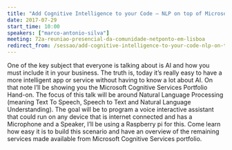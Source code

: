 ```yaml
---
title: "Add Cognitive Intelligence to your Code – NLP on top of Microsoft Cognitive Services"
date: 2017-07-29
start_time: 10:00
speakers: ["marco-antonio-silva"]
meeting: 72a-reuniao-presencial-da-comunidade-netponto-em-lisboa
redirect_from: /sessao/add-cognitive-intelligence-to-your-code-nlp-on-top-of-microsoft-cognitive-services/
---
```


One of the key subject that everyone is talking about is AI and how you must include it in your business. The truth is, today it’s really easy to have a more intelligent app or service without having to know a lot about AI. On that note I’ll be showing you the Microsoft Cognitive Services Portfolio Hand-on. The focus of this talk will be around Natural Language Processing (meaning Text To Speech, Speech to Text and Natural Language Understanding). The goal will be to program a voice interactive assistant that could run on any device that is internet connected and has a Microphone and a Speaker, I’ll be using a Raspberry pi for this. Come learn how easy it is to build this scenario and have an overview of the remaining services made available from Microsoft Cognitive Services portfolio.
